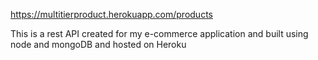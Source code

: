 https://multitierproduct.herokuapp.com/products



This is a rest API created for my e-commerce application and built using node and mongoDB and hosted on Heroku
